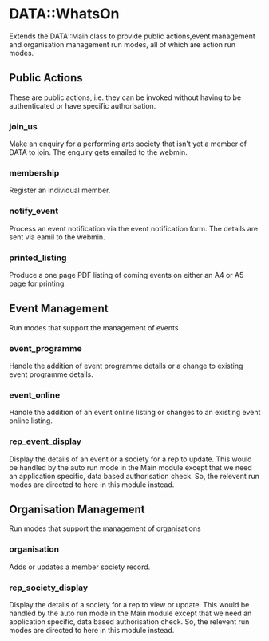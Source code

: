 # DATA::WhatsOn

Extends the DATA::Main class to provide public actions,event management and
organisation management run modes, all of which are action run modes.

## Public Actions

These are public actions, i.e. they can be invoked without having to be
authenticated or have specific authorisation.

### join\_us

Make an enquiry for a performing arts society that isn't yet a member of DATA to
join. The enquiry gets emailed to the webmin.

### membership

Register an individual member.

### notify\_event

Process an event notification via the event notification form. The details are
sent via eamil to the webmin.

### printed\_listing

Produce a one page PDF listing of coming events on either an A4 or A5 page for
printing.

## Event Management

Run modes that support the management of events

### event\_programme

Handle the addition of event programme details or a change to existing event
programme details.

### event\_online

Handle the addition of an event online listing or changes to an existing event
online listing.

### rep\_event\_display

Display the details of an event or a society for a rep to update. This would be
handled by the auto run mode in the Main module except that we need an
application specific, data based authorisation check. So, the relevent run modes
are directed to here in this module instead.

## Organisation Management

Run modes that support the management of organisations

### organisation

Adds or updates a member society record.

### rep\_society\_display

Display the details of a society for a rep to view or update. This would be
handled by the auto run mode in the Main module except that we need an
application specific, data based authorisation check. So, the relevent run modes
are directed to here in this module instead.
